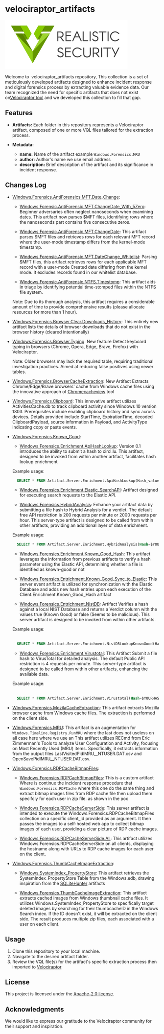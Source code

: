 # velociraptor_artifacts

![Realistic Security](./docs/images/stand-logo-400x160.png)

Welcome to  velociraptor_artifacts repository, This collection is a set of meticulously developed artifacts designed to enhance incident response and digital forensics process by extracting valuable evidence data. Our team recognized the need for specific artifacts that does not exist on[Velociraptor tool](https://github.com/Velocidex/velociraptor) and we developed this collection to fill that gap.

## Features

- **Artifacts:** Each folder in this repository represents a Velociraptor artifact, composed of one or more VQL files tailored for the extraction process.

- **Metadata:** 
	
    - **name:** Name of the artifact example `Windows.Forensics.MRU` 
	- **author:** Author's name we use email address 
	- **description:** Brief description of the artifact and its significance in incident response.


## Changes Log

- [Windows.Forensics.AntiForensics.MFT.Date_Change](./Windows.Forensics.AntiForensics.MFT.Date_Change/): 

    - [Windows.Forensic.AntiForensic.MFT.ChangeDate_With_5Zero](./Windows.Forensics.AntiForensics.MFT.Date_Change/Windows.Forensic.AntiForensic.MFT.ChangeDate_With_5Zero.yaml): Beginner adversaries often neglect nanoseconds when examining dates. This artifact now parses $MFT files, identifying rows where the nanoseconds part contains five consecutive zeros.

    - [Windows.Forensic.AntiForensic.MFT.ChangeDate](./Windows.Forensics.AntiForensics.MFT.Date_Change/Windows.Forensic.AntiForensic.MFT.ChangeDate.yaml): This artifact parses $MFT files and retrieves rows for each relevant MFT record where the user-mode timestamp differs from the kernel-mode timestamp.

    - [Windows.Forensic.AntiForensic.MFT.DateChange_Whitelist](./Windows.Forensics.AntiForensics.MFT.Date_Change/Windows.Forensic.AntiForensic.MFT.DateChange_Whitelist.yaml): Parsing $MFT files, this artifact retrieves rows for each applicable MFT record with a user-mode Created date differing from the kernel mode. It excludes records found in our whitelist database.

    - [Windows.Forensic.AntiForensic.NTFS.Timestomp](./Windows.Forensics.AntiForensics.MFT.Date_Change/Windows.Forensic.AntiForensic.NTFS.Timestomp.yaml): This artifact aids in triage by identifying potential time-stomped files within the NTFS file system.

    Note: Due to its thorough analysis, this artifact requires a considerable amount of time to provide comprehensive results (please allocate resources for more than 1 hour).
 
- [Windows.Forensics.Browser.Clear.Downloads_History](./Windows.Forensics.Browser.Clear.Downloads_History/Windows.Forensics.Browser.Clear.Downloads_History.yaml): This entirely new artifact lists the details of browser downloads that do not exist in the browser history (cleared intentionally)

- [Windows.Forensics.Browser.Typing](./Windows.Forensics.Browser.Typing/Windows.Forensic.Browser.Keyboard_Typing.yaml): New feature Detect keyboard typing in browsers (Chrome, Opera, Edge, Brave, Firefox) with Velociraptor.

    Note: Older browsers may lack the required table, requiring traditional investigation practices. Aimed at reducing false positives using newer tables.

- [Windows.Forensics.BrowserCacheExtraction](./Windows.Forensics.BrowserCacheExtraction/Windows.Forensics.BrowserCacheExtraction.yaml): New Artifact Extracts Chrome/Edge/Brave browsers' cache from Windows cache files using the innovative approach of [Chromecacheview](https://www.nirsoft.net/utils/chromecacheview.zip) tool

- [Windows.Forensics.Clipboard](./Windows.Forensics.Clipboard/Windows.Forensics.Clipborad.yaml): This innovative artifact utilizes ActivitiesCache.db to track clipboard activity since Windows 10 version 1803. Prerequisites include enabling clipboard history and sync across devices. Details provided include StartTime, ExpirationTime, decoded ClipboardPayload, source information in Payload, and ActivityType indicating copy or paste events.

- [Windows.Forensics.Known_Good](./Windows.Forensics.Known_Good/): 
    
    - [Windows.Forensics.Enrichment.ApiHashLookup](./Windows.Forensics.Known_Good/Windows.Forensics.Enrichment.ApiHashLookup.yaml): Version 0.1 introduces the ability to submit a hash to circl.lu. This artifact, designed to be invoked from within another artifact, facilitates hash lookup enrichment 
    
    Example usage:      
    
    ```SQL
      SELECT * FROM Artifact.Server.Enrichment.ApiHashLookup(Hash_value=$YOURHASH, Hash_type=$HASHTYPE)
    ```
    
    - [Windows.Forensics.Enrichment.Elastic_SearchAPI](./Windows.Forensics.Known_Good/Windows.Forensics.Enrichment.Elastic_SearchAPI.yaml): Artifact designed for executing search requests to the Elastic API.
    
    - [Windows.Forensics.HybridAnalysis](./Windows.Forensics.Known_Good/Windows.Forensics.Enrichment.HybridAnalysis.yaml): Enhance your artifact data by submitting a file hash to Hybrid Analysis for a verdict. The default free API restriction is 200 requests per minute or 2000 requests per hour. This server-type artifact is designed to be called from within other artifacts, providing an additional layer of data enrichment. 
    
    Example usage:

    ```SQL
      SELECT * FROM Artifact.Server.Enrichment.HybridAnalysis(Hash=$YOURHASH)
    ```    
    - [Windows.Forensics.Enrichment.Known_Good_Hash](./Windows.Forensics.Known_Good/Windows.Forensics.Enrichment.Known_Good_Hash.yaml): This artifact leverages the information from previous artifacts to verify a hash parameter using the Elastic API, determining whether a file is identified as known-good or not

    - [Windows.Forensics.Entrichment.Known_Good_Sync_to_Elastic](./Windows.Forensics.Known_Good/Windows.Forensics.Enrichment.Known_Good_Sync_to_Elastic.yaml): This server event artifact is utilized for synchronization with the Elastic Database and adds new hash entries upon each execution of the Client.Enrichment.Known_Good_Hash artifact

    - [Windows.Forensics.Entrichment.NistDB](./Windows.Forensics.Known_Good/Windows.Forensics.Enrichment.NistDB.yaml): Artifact Verifies a hash against a local NIST Database and returns a Verdict column with the values true (Known Good) or false (Seems to be malicious). This server artifact is designed to be invoked from within other artifacts. 
    
    Example usage:
 
    ```SQL
      
      SELECT * FROM Artifact.Server.Enrichment.NistDBLookupKnownGood(Hash_value=$YOURHASH, Hash_type=$HASHTYPE, DB_Location=$DBLOCATION)

    ```
    - [Windows.Forensics.Enrichment.Virustotal](./Windows.Forensics.Known_Good/Windows.Forensics.Enrichment.Virustotal.yaml): This Artifact Submit a file hash to VirusTotal for detailed analysis. The default Public API restriction is 4 requests per minute. This server-type artifact is designed to be called from within other artifacts, enhancing the available data. 
    
    Example usage:
 
    ```SQL
      
      SELECT * FROM Artifact.Server.Enrichment.Virustotal(Hash=$YOURHASH)

    ```

- [Windows.Forensics.MozilaCacheExtraction](./Windows.Forensics.MozilaCacheExtraction/Windows.Forensics.MozilaCacheExtraction.yaml): This artifact extracts Mozilla browser cache from Windows cache files. The extraction is performed on the client side. 

- [Windows.Forensics.MRU](./Windows.Forensics.MRU/Winodows.Forensics.MRU.yaml): This artifact is an augmentation for `Windows.Timeline.Registry.RunMRU` where the last does not useless on all case here where we use an This artifact utilizes RECmd from Eric Zimmerman's Tools to analyze User Configuration and Activity, focusing on Most Recently Used (MRU) items. Specifically, it extracts information from the output files LastVisitedPidlMRU__NTUSER.DAT.csv and OpenSavePidlMRU__NTUSER.DAT.csv.

- [Windows.Forensics.RDPCacheBitmapFiles](./Windows.Forensics.RDPCacheBitmapFiles/): 

    - [Windows.Forensics.RDPCachBitmapFiles](./Windows.Forensics.RDPCacheBitmapFiles/Windows.Forensics.RDPCacheBitmapFiles.yaml): This is a custom artifact Where is continue the incident response procedure that `Windows.Forensics.RDPCache` where this one do the same thing and extract bitmap images files from RDP cache file then upload them specifcly for each user in zip file. as shown in the poc 
    

    
    - [Windows.Forensics.RDPCacheServerSide](./Windows.Forensics.RDPCacheBitmapFiles/Windows.Forensics.RDPCacheServerSide.yaml): This server artifact is intended to execute the Windows.Forensics.RDPCacheBitmapFiles collection on a specific client_id provided as an argument. It then passes the images to a self-hosted web app to collect bitmap images of each user, providing a clear picture of RDP cache images. 
    
    - [Windows.Forensics.RDPCacheServerSide.All](./Windows.Forensics.RDPCacheBitmapFiles/Windows.Forensics.RDPCacheServerSide.All.yaml): This artifact utilizes Windows.Forensics.RDPCacheServerSide on all clients, displaying the hostname along with URLs to RDP cache images for each user on the client.

- [Windows.Forensics.ThumbCacheImageExtraction](./Windows.Forensics.ThumbCacheImageExtraction/): 

    - [Windows.SystemIndex_PropertyStore](./Windows.Forensics.ThumbCacheImageExtraction/Windows.SystemIndex_PropertyStore.yaml): This artifact retrieves the SystemIndex_PropertyStore Table from the Windows.edb, drawing inspiration from the [SQLiteHunter](https://github.com/Velocidex/SQLiteHunter?tab=readme-ov-file) artifacts 

    - [Windows.Forensics.ThumbCacheImageExtraction](./Windows.Forensics.ThumbCacheImageExtraction/Windows.Forensics.ThumbCacheImageExtraction.yaml): This artifact extracts cached images from Windows thumbnail cache files. It utilizes Windows.SystemIndex_PropertyStore to specifically target deleted images by searching for their thumbcacheID in the Windows Search index. If the ID doesn't exist, it will be extracted on the client side. The result produces multiple zip files, each associated with a user on each client.

## Usage

1. Clone this repository to your local machine.
2. Navigate to the desired artifact folder.
3. Review the VQL file(s) for the artifact's specific extraction process then imported to [Velociraptor](https://github.com/Velocidex/velociraptor) 


## License

This project is licensed under the [Apache-2.0 license](https://github.com/realistic-security/velociraptor_artifacts?tab=Apache-2.0-1-ov-file#).

## Acknowledgments

We would like to express our gratitude to the Velociraptor community for their support and inspiration.

